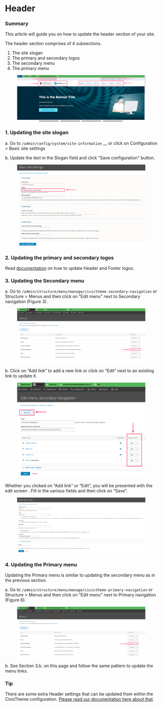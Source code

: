 # Header

### Summary <a href="#updatingtheheader-summary" id="updatingtheheader-summary"></a>

This article will guide you on how to update the header section of your site.

The header section comprises of 4 subsections.

1. The site slogan
2. The primary and secondary logos
3. The secondary menu
4. The primary menu

<figure><img src="../../.gitbook/assets/105b4d00-cfff-4cce-8d0d-786f867df463.png" alt=""><figcaption></figcaption></figure>

### 1. Updating the site slogan <a href="#updatingtheheader-1.updatingthesiteslogan" id="updatingtheheader-1.updatingthesiteslogan"></a>

a. Go to `/admin/config/system/site-information` __ or click on Configuration > Basic site settings

b. Update the text in the Slogan field and click "Save configuration" button.

<figure><img src="../../.gitbook/assets/472d96c9-b7ff-4bc6-93f1-4224ba3d2d2f.png" alt=""><figcaption></figcaption></figure>

### 2. Updating the primary and secondary logos <a href="#updatingtheheader-2.updatingtheprimaryandsecondarylogos" id="updatingtheheader-2.updatingtheprimaryandsecondarylogos"></a>

Read [documentation](theme-settings/logos.md) on how to update Header and Footer logos.

### 3. Updating the Secondary menu <a href="#updatingtheheader-3.updatingthesecondarymenu" id="updatingtheheader-3.updatingthesecondarymenu"></a>

a. Go to `/admin/structure/menu/manage/civictheme-secondary-navigation` or Structure > Menus and then click on “Edit menu” next to Secondary navigation (Figure 3).

<figure><img src="../../.gitbook/assets/22b1bcc4-5808-4ab9-a459-2bcb6f17800c.png" alt=""><figcaption></figcaption></figure>

b. Click on “Add link” to add a new link or click on “Edit” next to an existing link to update it.

<figure><img src="../../.gitbook/assets/ad95678d-a812-454b-9bf7-3e3e0fe07438.png" alt=""><figcaption></figcaption></figure>

Whether you clicked on “Add link” or “Edit”, you will be presented with the edit screen . Fill in the various fields and then click on “Save”.

<figure><img src="../../.gitbook/assets/8eae2558-536d-4e44-bf09-2b2591bb459a.png" alt=""><figcaption></figcaption></figure>

### 4. Updating the Primary menu <a href="#updatingtheheader-4.updatingtheprimarymenu" id="updatingtheheader-4.updatingtheprimarymenu"></a>

Updating the Primary menu is similar to updating the secondary menu as in the previous section.

a. Go to `/admin/structure/menu/manage/civictheme-primary-navigation` or Structure > Menus and then click on “Edit menu” next to Primary navigation (Figure 6).

<figure><img src="../../.gitbook/assets/ec69f844-832b-484b-aaf5-6cd5924b5bca.png" alt=""><figcaption></figcaption></figure>

b. See Section 3.b. on this page and follow the same pattern to update the menu links.

### Tip <a href="#updatingtheheader-tip" id="updatingtheheader-tip"></a>

There are some extra Header settings that can be updated from within the CivicTheme configuration. [Please read our documentation here about that](broken-reference).
